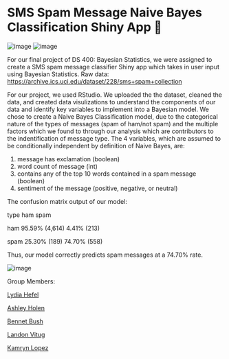 # SMS Spam Message Naive Bayes Classification Shiny App 📩

![image](https://github.com/user-attachments/assets/9e71d778-bff4-46e7-bd90-4c6ebccd396c) ![image](https://github.com/user-attachments/assets/e937eb63-d60a-45eb-81b2-c91afa01bde3)


For our final project of DS 400: Bayesian Statistics, we were assigned to create a SMS spam message classifier Shiny app which takes in user input using Bayesian Statistics. Raw data: https://archive.ics.uci.edu/dataset/228/sms+spam+collection

For our project, we used RStudio. We uploaded the the dataset, cleaned the data, and created data visulizations to understand the components of our data and identify key variables to implement into a Bayesian model. We chose to create a Naive Bayes Classification model, due to the categorical nature of the types of messages (spam of ham/not spam) and the multiple factors which we found to through our analysis which are contributors to the indentification of message type. The 4 variables, which are assumed to be conditionally independent by definition of Naive Bayes, are: 
1) message has exclamation (boolean)
2) word count of message (int)
3) contains any of the top 10 words contained in a spam message (boolean)
4) sentiment of the message (positive, negative, or neutral)

The confusion matrix output of our model: 

 type            ham         spam
 
 ham 95.59% (4,614)  4.41% (213)
 
 spam 25.30%   (189) 74.70% (558)
 

 Thus, our model correctly predicts spam messages at a 74.70% rate. 
 

  ![image](https://github.com/user-attachments/assets/2312574b-82b0-4a4b-b2c1-6d7488c12db5)


 Group Members: 
 
[Lydia Hefel](https://github.com/lydiahefel)

[Ashley Holen](https://github.com/ashleyholen)

[Bennet Bush](https://github.com/0xw1nn13)

[Landon Vitug](https://github.com/landonv808)

[Kamryn Lopez](https://github.com/kamrynlopez)




 

   

